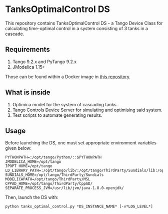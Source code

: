 TanksOptimalControl DS
======================

This repository contains TanksOptimalControl DS - a Tango Device Class for
calculating time-optimal control in a system consisting of 3 tanks in a cascade.

Requirements
------------

1. Tango 9.2.x and PyTango 9.2.x
2. JModelica 1.15+

Those can be found within a Docker image in [this repository](https://github.com/ljbd/msc-tango-jmodelica-docker).


What is inside
--------------
1. Optimica model for the system of cascading tanks.
1. Tango Controls Device Server for simulating and optimising said system.
1. Test scripts to automate generating results.

Usage
-----

Before launching the DS, one must set appropriate environment variables given
below:
```console
PYTHONPATH=:/opt/tango/Python/::$PYTHONPATH
JMODELICA_HOME=/opt/tango
IPOPT_HOME=/opt/tango
LD_LIBRARY_PATH=:/opt/tango/lib/:/opt/tango/ThirdParty/Sundials/lib:/opt/tango/ThirdParty/CasADi/lib:$LD_LIBRARY_PATH
SUNDIALS_HOME=/opt/tango/ThirdParty/Sundials
MODELICAPATH=/opt/tango/ThirdParty/MSL
CPPAD_HOME=/opt/tango/ThirdParty/CppAD/
SEPARATE_PROCESS_JVM=/usr/lib/jvm/java-1.8.0-openjdk/
```
Then, launch the DS with:

```console
python tanks_optimal_control.py *DS_INSTANCE_NAME* [-v*LOG_LEVEL*]
```
